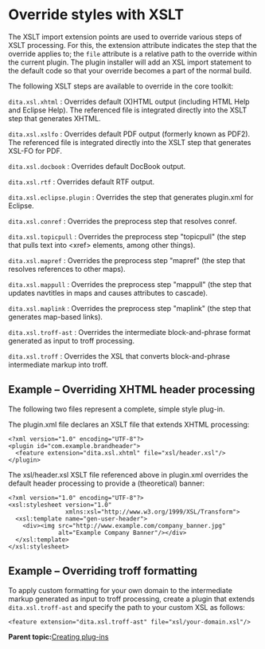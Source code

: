# Override styles with XSLT

The XSLT import extension points are used to override various steps of XSLT processing. For this, the extension attribute indicates the step that the override applies to; the `file` attribute is a relative path to the override within the current plugin. The plugin installer will add an XSL import statement to the default code so that your override becomes a part of the normal build.

The following XSLT steps are available to override in the core toolkit:

`dita.xsl.xhtml`
:   Overrides default \(X\)HTML output \(including HTML Help and Eclipse Help\). The referenced file is integrated directly into the XSLT step that generates XHTML.

`dita.xsl.xslfo`
:   Overrides default PDF output \(formerly known as PDF2\). The referenced file is integrated directly into the XSLT step that generates XSL-FO for PDF.

`dita.xsl.docbook`
:   Overrides default DocBook output.

`dita.xsl.rtf`
:   Overrides default RTF output.

`dita.xsl.eclipse.plugin`
:   Overrides the step that generates plugin.xml for Eclipse.

`dita.xsl.conref`
:   Overrides the preprocess step that resolves conref.

`dita.xsl.topicpull`
:   Overrides the preprocess step "topicpull" \(the step that pulls text into <xref\> elements, among other things\).

`dita.xsl.mapref`
:   Overrides the preprocess step "mapref" \(the step that resolves references to other maps\).

`dita.xsl.mappull`
:   Overrides the preprocess step "mappull" \(the step that updates navtitles in maps and causes attributes to cascade\).

`dita.xsl.maplink`
:   Overrides the preprocess step "maplink" \(the step that generates map-based links\).

`dita.xsl.troff-ast`
:   Overrides the intermediate block-and-phrase format generated as input to troff processing.

`dita.xsl.troff`
:   Overrides the XSL that converts block-and-phrase intermediate markup into troff.

## Example – Overriding XHTML header processing

The following two files represent a complete, simple style plug-in.

The plugin.xml file declares an XSLT file that extends XHTML processing:

```
<?xml version="1.0" encoding="UTF-8"?>
<plugin id="com.example.brandheader">
  <feature extension="dita.xsl.xhtml" file="xsl/header.xsl"/>
</plugin>
```

The xsl/header.xsl XSLT file referenced above in plugin.xml overrides the default header processing to provide a \(theoretical\) banner:

```
<?xml version="1.0" encoding="UTF-8"?>
<xsl:stylesheet version="1.0" 
                xmlns:xsl="http://www.w3.org/1999/XSL/Transform">
  <xsl:template name="gen-user-header">
    <div><img src="http://www.example.com/company_banner.jpg" 
              alt="Example Company Banner"/></div>
  </xsl:template>
</xsl:stylesheet>
```

## Example – Overriding troff formatting

To apply custom formatting for your own domain to the intermediate markup generated as input to troff processing, create a plugin that extends `dita.xsl.troff-ast` and specify the path to your custom XSL as follows:

```
<feature extension="dita.xsl.troff-ast" file="xsl/your-domain.xsl"/>
```

**Parent topic:**[Creating plug-ins](../dev_ref/plugins-overview.md)

